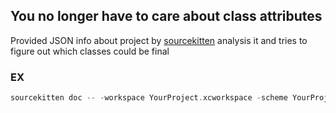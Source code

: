 ## You no longer have to care about class attributes
Provided JSON info about project by [sourcekitten](https://github.com/jpsim/SourceKitten) analysis it and tries to figure out which classes could be final

### EX
```swift
sourcekitten doc -- -workspace YourProject.xcworkspace -scheme YourProject > /Dev/source-kitten-doc.json
```
